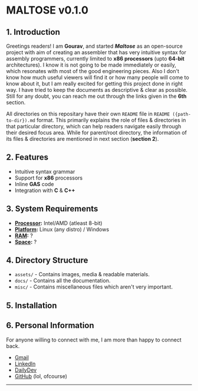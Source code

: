 # MALTOSE v0.1.0


## 1. Introduction

Greetings readers! I am **Gourav**, and started ***Maltose*** as an open-source project with aim of creating an assembler that has very intuitive syntax for assembly programmers, currently limited to **x86 processors** (upto **64-bit** architectures). I know it is not going to be made immediately or easily, which resonates with most of the good engineering pieces. Also I don't know how much useful viewers will find it or how many people will come to know about it, but I am really excited for getting this project done in right way. I have tried to keep the documents as descriptive & clear as possible. Still for any doubt, you can reach me out through the links given in the **6th** section.

All directories on this repositary have their own `README` file in `README ({path-to-dir}).md` format. This primarily explains the role of files & directories in that particular directory, which can help readers navigate easily through their desired focus area. While for parent/root directory, the information of its files & directories are mentioned in next section (**section 2**).


## 2. Features

- Intuitive syntax grammar
- Support for **x86** processors
- Inline **GAS** code
- Integration with **C** & **C++**


## 3. System Requirements

- **<u>Processor</u>:** Intel/AMD (atleast 8-bit)
- **<u>Platform</u>:** Linux (any distro) / Windows
- **<u>RAM</u>:** ?
- **<u>Space</u>:** ?


## 4. Directory Structure

- `assets/` - Contains images, media & readable materials.
- `docs/` - Contains all the documentation.
- `misc/` - Contains miscellaneous files which aren't very important.


## 5. Installation


## 6. Personal Information

For anyone willing to connect with me, I am more than happy to connect back.

- [Gmail](guduthestriker11@gmail.com)
- [LinkedIn](www.linkedin.com/in/gourav-kumar-mallick-272715250)
- [DailyDev](https://dly.to/80nfgMfHYvP)
- [GitHub](https://github.com/Gourav-334) (lol, ofcourse)

---